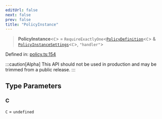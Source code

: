 ```yaml
---
editUrl: false
next: false
prev: false
title: "PolicyInstance"
---
```


> **PolicyInstance**\<`C`\> = `RequireExactlyOne`\<[`PolicyDefinition`](/api/interfaces/policydefinition/)\<`C`\> & [`PolicyInstanceSettings`](/api/interfaces/policyinstancesettings/)\<`C`\>, `"handler"`\>

Defined in: [policy.ts:154](https://github.com/tylerbutler/tools-monorepo/blob/main/packages/repopo/src/policy.ts#L154)

:::caution[Alpha]
This API should not be used in production and may be trimmed from a public release.
:::

## Type Parameters

### C

`C` = `undefined`
